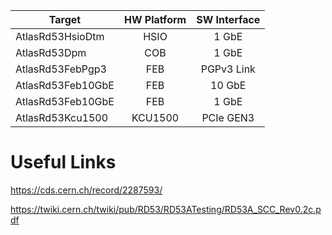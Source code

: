 | Target              | HW Platform   | SW Interface  |
| ------------------- |:-------------:| :------------:|
| AtlasRd53HsioDtm    | HSIO          | 1 GbE         |
| AtlasRd53Dpm        | COB           | 1 GbE         |
| AtlasRd53FebPgp3    | FEB           | PGPv3 Link    |
| AtlasRd53Feb10GbE   | FEB           | 10 GbE        |
| AtlasRd53Feb10GbE   | FEB           | 1 GbE         |
| AtlasRd53Kcu1500    | KCU1500       | PCIe GEN3     |

# Useful Links

https://cds.cern.ch/record/2287593/

https://twiki.cern.ch/twiki/pub/RD53/RD53ATesting/RD53A_SCC_Rev0.2c.pdf 

<!--- ########################################################################################### -->


<!--- ########################################################################################### -->
